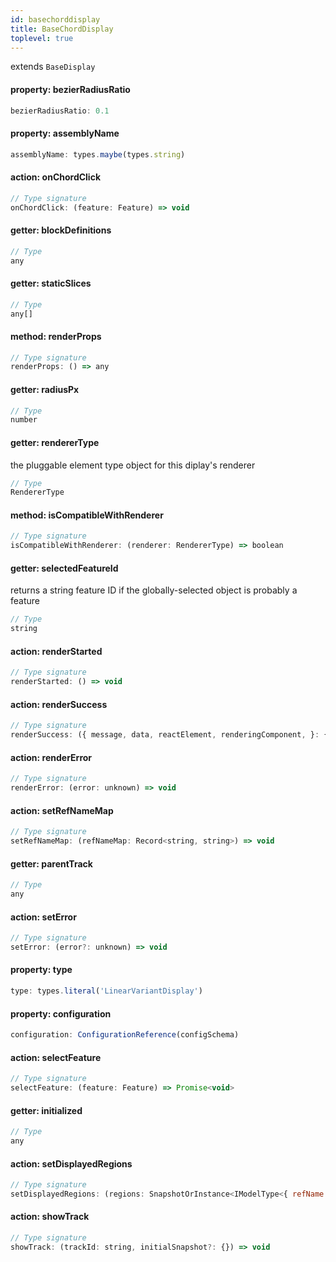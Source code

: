 ```yaml
---
id: basechorddisplay
title: BaseChordDisplay
toplevel: true
---
```


extends `BaseDisplay`

#### property: bezierRadiusRatio

```js
bezierRadiusRatio: 0.1
```

#### property: assemblyName

```js
assemblyName: types.maybe(types.string)
```

#### action: onChordClick

```js
// Type signature
onChordClick: (feature: Feature) => void
```

#### getter: blockDefinitions

```js
// Type
any
```

#### getter: staticSlices

```js
// Type
any[]
```

#### method: renderProps

```js
// Type signature
renderProps: () => any
```

#### getter: radiusPx

```js
// Type
number
```

#### getter: rendererType

the pluggable element type object for this diplay's
renderer

```js
// Type
RendererType
```

#### method: isCompatibleWithRenderer

```js
// Type signature
isCompatibleWithRenderer: (renderer: RendererType) => boolean
```

#### getter: selectedFeatureId

returns a string feature ID if the globally-selected object
is probably a feature

```js
// Type
string
```

#### action: renderStarted

```js
// Type signature
renderStarted: () => void
```

#### action: renderSuccess

```js
// Type signature
renderSuccess: ({ message, data, reactElement, renderingComponent, }: { message: string; data: any; reactElement: React.ReactElement; renderingComponent: React.ComponentType<any>; }) => void
```

#### action: renderError

```js
// Type signature
renderError: (error: unknown) => void
```

#### action: setRefNameMap

```js
// Type signature
setRefNameMap: (refNameMap: Record<string, string>) => void
```

#### getter: parentTrack

```js
// Type
any
```

#### action: setError

```js
// Type signature
setError: (error?: unknown) => void
```

#### property: type

```js
type: types.literal('LinearVariantDisplay')
```

#### property: configuration

```js
configuration: ConfigurationReference(configSchema)
```

#### action: selectFeature

```js
// Type signature
selectFeature: (feature: Feature) => Promise<void>
```

#### getter: initialized

```js
// Type
any
```

#### action: setDisplayedRegions

```js
// Type signature
setDisplayedRegions: (regions: SnapshotOrInstance<IModelType<{ refName: ISimpleType<string>; start: ISimpleType<number>; end: ISimpleType<number>; reversed: IOptionalIType<ISimpleType<boolean>, [...]>; } & { ...; }, { ...; }, _NotCustomized, _NotCustomized>>[]) => void
```

#### action: showTrack

```js
// Type signature
showTrack: (trackId: string, initialSnapshot?: {}) => void
```
